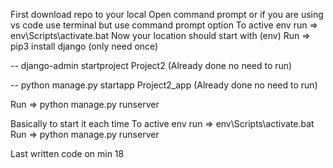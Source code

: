 First download repo to your local
Open command prompt or if you are using vs code use terminal but use command prompt option
To active env run => env\Scripts\activate.bat 
Now your location should start with (env)
Run => pip3 install django (only need once)

-- django-admin startproject Project2 (Already done no need to run)

-- python manage.py startapp Project2_app (Already done no need to run)

Run => python manage.py runserver


Basically to start it each time
To active env run => env\Scripts\activate.bat 
Run => python manage.py runserver


Last written code on min 18

